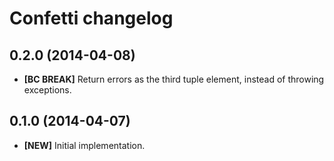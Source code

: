 # Confetti changelog

## 0.2.0 (2014-04-08)

- **[BC BREAK]** Return errors as the third tuple element, instead of throwing
  exceptions.

## 0.1.0 (2014-04-07)

- **[NEW]** Initial implementation.
